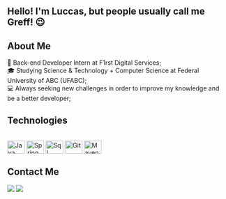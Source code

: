 ## Hello! I'm Luccas, but people usually call me Greff! 😉

## About Me

💼 Back-end Developer Intern at F1rst Digital Services; <br/>
🎓 Studying Science & Technology + Computer Science at Federal University of ABC (UFABC); <br/>
💻 Always seeking new challenges in order to improve my knowledge and be a better developer;

## Technologies

<div style="display: inline_block"><br>
  <img align="center" alt="Java" height="30" width="40" src="https://cdn.jsdelivr.net/gh/devicons/devicon@latest/icons/java/java-original.svg">
  <img align="center" alt="Spring" height="30" width="40" src="https://cdn.jsdelivr.net/gh/devicons/devicon@latest/icons/spring/spring-original.svg">
  <img align="center" alt="Sql" height="30" width="40" src="https://cdn.jsdelivr.net/gh/devicons/devicon@latest/icons/azuresqldatabase/azuresqldatabase-original.svg">
  <img align="center" alt="Git" height="30" width="40" src="https://cdn.jsdelivr.net/gh/devicons/devicon@latest/icons/git/git-original.svg">
  <img align="center" alt="Maven" height="30" width="40" src="https://cdn.jsdelivr.net/gh/devicons/devicon@latest/icons/maven/maven-original.svg">
</div>

## Contact Me

<div>  
  <a href = "mailto:luccasgreffprofissional@gmail.com"><img src="https://img.shields.io/badge/-Gmail-%23333?style=for-the-badge&logo=gmail&logoColor=white" target="_blank"></a>
  <a href="https://linkedin.com/in/luccashenriquegreff"><img src="https://img.shields.io/badge/-LinkedIn-%230077B5?style=for-the-badge&logo=linkedin&logoColor=white" target="_blank"></a> 
</div>
